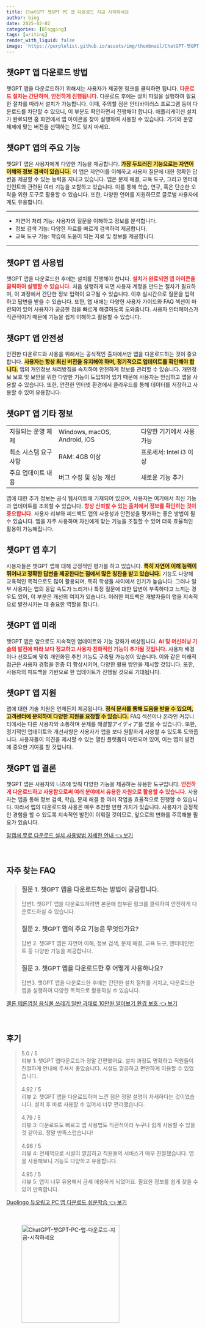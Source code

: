```yaml
---
title: ChatGPT 챗GPT PC 앱 다운로드 지금 시작하세요
author: bing
date: 2025-02-02
categories: [Blogging]
tags: [writing]
render_with_liquid: false
image: 'https://purplelist.github.io/assets/img/thumbnail/ChatGPT-챗GPT-PC-앱-다운로드-지금-시작하세요.webp'
---
```



<h2 id='챗GPT_앱_다운로드_방법'>챗GPT 앱 다운로드 방법</h2>

<p>챗GPT 앱을 다운로드하기 위해서는 사용자가 제공한 링크를 클릭하면 됩니다. <b><span style="color: #ee2323;">다운로드 절차는 간단하며, 안전하게 진행됩니다.</span></b> 다운로드 후에는 설치 파일을 실행하여 필요한 절차를 따라서 설치가 가능합니다. 이때, 주의할 점은 안티바이러스 프로그램 등이 다운로드를 차단할 수 있으니, 이 부분도 확인하면서 진행해야 합니다. 애플리케이션 설치가 완료되면 홈 화면에서 앱 아이콘을 찾아 실행하여 사용할 수 있습니다. 기기와 운영 체제에 맞는 버전을 선택하는 것도 잊지 마세요.</p>

<h2 id='챗GPT_앱의_주요_기능'>챗GPT 앱의 주요 기능</h2>

<p>챗GPT 앱은 사용자에게 다양한 기능을 제공합니다. <b><span style="background-color: #ffe066;">가장 두드러진 기능으로는 자연어 이해와 정보 검색이 있습니다.</span></b> 이 앱은 자연어를 이해하고 사용자 질문에 대한 정확한 답변을 제공할 수 있는 능력을 지니고 있습니다. 앱은 문제 해결, 교육 도구, 그리고 엔터테인먼트와 관련된 여러 기능을 포함하고 있습니다. 이를 통해 학습, 연구, 혹은 단순한 오락을 위한 도구로 활용할 수 있습니다. 또한, 다양한 언어를 지원하므로 글로벌 사용자에게도 유용합니다.</p>

<hr />

<ul>
    <li>자연어 처리 기능: 사용자의 질문을 이해하고 정보를 분석합니다.</li>
    <li>정보 검색 기능: 다양한 자료를 빠르게 검색하여 제공합니다.</li>
    <li>교육 도구 기능: 학습에 도움이 되는 자료 및 정보를 제공합니다.</li>
</ul>

<hr />

<h2 id='챗GPT_앱_사용법'>챗GPT 앱 사용법</h2>

<p>챗GPT 앱을 다운로드한 후에는 설치를 진행해야 합니다. <b><span style="color: #ee2323;">설치가 완료되면 앱 아이콘을 클릭하여 실행할 수 있습니다.</span></b> 처음 실행하게 되면 사용자 계정을 만드는 절차가 필요하며, 이 과정에서 간단한 정보 입력이 요구될 수 있습니다. 이후 실시간으로 질문을 입력하고 답변을 받을 수 있습니다. 또한, 앱 내에는 다양한 사용자 가이드와 FAQ 섹션이 마련되어 있어 사용자가 궁금한 점을 빠르게 해결하도록 도와줍니다. 사용자 인터페이스가 직관적이기 때문에 기능을 쉽게 이해하고 활용할 수 있습니다.</p>

<h2 id='챗GPT_앱_안전성'>챗GPT 앱 안전성</h2>

<p>안전한 다운로드와 사용을 위해서는 공식적인 출처에서만 앱을 다운로드하는 것이 중요합니다. <b><span style="background-color: #ffe066;">사용자는 항상 최신 버전을 유지해야 하며, 정기적으로 업데이트를 확인해야 합니다.</span></b> 앱의 개인정보 처리방침을 숙지하여 안전하게 정보를 관리할 수 있습니다. 개인정보 보호 및 보안을 위한 다양한 기능이 도입되어 있기 때문에 사용자는 안심하고 앱을 사용할 수 있습니다. 또한, 안전한 인터넷 환경에서 클라우드를 통해 데이터를 저장하고 사용할 수 있어 유용합니다.</p>

<h2 id='챗GPT_앱_기타_정보'>챗GPT 앱 기타 정보</h2>

<table>
    <tr>
        <td>지원되는 운영 체제</td>
        <td>Windows, macOS, Android, iOS</td>
        <td>다양한 기기에서 사용 가능</td>
    </tr>
    <tr>
        <td>최소 시스템 요구사항</td>
        <td>RAM: 4GB 이상</td>
        <td>프로세서: Intel i3 이상</td>
    </tr>
    <tr>
        <td>주요 업데이트 내용</td>
        <td>버그 수정 및 성능 개선</td>
        <td>새로운 기능 추가</td>
    </tr>
</table>

<p>앱에 대한 추가 정보는 공식 웹사이트에 기재되어 있으며, 사용자는 여기에서 최신 기능과 업데이트를 조회할 수 있습니다. <b><span style="color: #ee2323;">항상 신뢰할 수 있는 출처에서 정보를 확인하는 것이 중요합니다.</span></b> 사용자 리뷰와 피드백도 앱의 사용성과 안전성을 평가하는 좋은 방법이 될 수 있습니다. 앱을 자주 사용하며 자신에게 맞는 기능을 조절할 수 있어 더욱 효율적인 활용이 가능해집니다.</p>

<h2 id='챗GPT_앱_후기'>챗GPT 앱 후기</h2>

<p>사용자들은 챗GPT 앱에 대해 긍정적인 평가를 하고 있습니다. <b><span style="background-color: #ffe066;">특히 자연어 이해 능력이 뛰어나고 정확한 답변을 제공한다는 점에서 많은 칭찬을 받고 있습니다.</span></b> 기능도 다양해 교육적인 목적으로도 많이 활용되며, 특히 학생들 사이에서 인기가 높습니다. 그러나 일부 사용자는 앱의 응답 속도가 느리거나 특정 질문에 대한 답변이 부족하다고 느끼는 경우도 있어, 이 부분은 개선의 여지가 있습니다. 이러한 피드백은 개발자들이 앱을 지속적으로 발전시키는 데 중요한 역할을 합니다.</p>

<h2 id='챗GPT_앱_미래'>챗GPT 앱 미래</h2>

<p>챗GPT 앱은 앞으로도 지속적인 업데이트와 기능 강화가 예상됩니다. <b><span style="color: #ee2323;">AI 및 머신러닝 기술의 발전에 따라 보다 정교하고 사용자 친화적인 기능이 추가될 것입니다.</span></b> 사용자 배경이나 선호도에 맞춰 개인화된 추천 기능도 구축될 가능성이 있습니다. 이와 같은 미래적 접근은 사용자 경험을 한층 더 향상시키며, 다양한 활용 방안을 제시할 것입니다. 또한, 사용자의 피드백을 기반으로 한 업데이트가 진행될 것으로 기대됩니다.</p>

<h2 id='챗GPT_앱_지원'>챗GPT 앱 지원</h2>

<p>앱에 대한 기술 지원은 언제든지 제공됩니다. <b><span style="background-color: #ffe066;">정식 문서를 통해 도움을 받을 수 있으며, 고객센터에 문의하여 다양한 지원을 요청할 수 있습니다.</span></b> FAQ 섹션이나 온라인 커뮤니티에서는 다른 사용자와 소통하며 문제를 해결할アイディア를 얻을 수 있습니다. 또한, 정기적인 업데이트와 개선사항은 사용자가 앱을 보다 원활하게 사용할 수 있도록 도와줍니다. 사용자들이 의견을 제시할 수 있는 열린 플랫폼이 마련되어 있어, 이는 앱의 발전에 중요한 기여를 할 것입니다.</p>

<h2 id='챗GPT_앱_결론'>챗GPT 앱 결론</h2>

<p>챗GPT 앱은 사용자의 니즈에 맞춰 다양한 기능을 제공하는 유용한 도구입니다. <b><span style="color: #ee2323;">안전하게 다운로드하고 사용함으로써 여러 분야에서 유용한 자원으로 활용할 수 있습니다.</span></b> 사용자는 앱을 통해 정보 검색, 학습, 문제 해결 등 여러 작업을 효율적으로 진행할 수 있습니다. 따라서 앱의 다운로드와 사용은 매우 추천할 만한 가치가 있습니다. 사용자가 긍정적인 경험을 할 수 있도록 지속적인 발전이 이뤄질 것이므로, 앞으로의 변화를 주목해볼 필요가 있습니다.</p>


<p><a class="click-button" title="알캡쳐 무료 다운로드 설치 사용방법 자세한 안내" href="https://purplelist.github.io/posts/%EC%95%8C%EC%BA%A1%EC%B3%90-%EB%AC%B4%EB%A3%8C-%EB%8B%A4%EC%9A%B4%EB%A1%9C%EB%93%9C-%EC%84%A4%EC%B9%98-%EC%82%AC%EC%9A%A9%EB%B0%A9%EB%B2%95-%EC%9E%90%EC%84%B8%ED%95%9C-%EC%95%88%EB%82%B4/" rel="dofollow">알캡쳐 무료 다운로드 설치 사용방법 자세한 안내 👈 보기</a></p><br>
<h2 id='자주_찾는_FAQ'>자주 찾는 FAQ</h2>
<div itemscope="" itemtype="https://schema.org/FAQPage"> 
<blockquote> 
<div itemscope="" itemprop="mainEntity" itemtype="https://schema.org/Question"> 
<h3 itemprop="name">질문 1. 챗GPT 앱을 다운로드하는 방법이 궁금합니다.</h3> 
<div itemscope="" itemprop="acceptedAnswer" itemtype="https://schema.org/Answer"> 
<span itemprop="text"> 
<p>답변1. 챗GPT 앱을 다운로드하려면 본문에 첨부된 링크를 클릭하여 안전하게 다운로드하실 수 있습니다.</p> 
</span> 
</div> 
</div> 

<div itemscope="" itemprop="mainEntity" itemtype="https://schema.org/Question"> 
<h3 itemprop="name">질문 2. 챗GPT 앱의 주요 기능은 무엇인가요?</h3> 
<div itemscope="" itemprop="acceptedAnswer" itemtype="https://schema.org/Answer"> 
<span itemprop="text"> 
<p>답변 2. 챗GPT 앱은 자연어 이해, 정보 검색, 문제 해결, 교육 도구, 엔터테인먼트 등 다양한 기능을 제공합니다.</p> 
</span> 
</div> 
</div> 

<div itemscope="" itemprop="mainEntity" itemtype="https://schema.org/Question"> 
<h3 itemprop="name">질문 3. 챗GPT 앱을 다운로드한 후 어떻게 사용하나요?</h3> 
<div itemscope="" itemprop="acceptedAnswer" itemtype="https://schema.org/Answer"> 
<span itemprop="text"> 
<p>답변3. 챗GPT 앱을 다운로드한 후에는 간단한 설치 절차를 거치고, 다운로드한 앱을 실행하여 다양한 목적으로 활용하실 수 있습니다.</p> 
</span> 
</div> 
</div> 

</blockquote> 
</div>
<p><a class="click-button" title="멜론 메론껍질 음식물 쓰레기 일반 과태료 10만원 알아보기 환경 보호" href="https://purplelist.github.io/posts/%EB%A9%9C%EB%A1%A0-%EB%A9%94%EB%A1%A0%EA%BB%8D%EC%A7%88-%EC%9D%8C%EC%8B%9D%EB%AC%BC-%EC%93%B0%EB%A0%88%EA%B8%B0-%EC%9D%BC%EB%B0%98-%EA%B3%BC%ED%83%9C%EB%A3%8C-10%EB%A7%8C%EC%9B%90-%EC%95%8C%EC%95%84%EB%B3%B4%EA%B8%B0-%ED%99%98%EA%B2%BD-%EB%B3%B4%ED%98%B8/" rel="dofollow">멜론 메론껍질 음식물 쓰레기 일반 과태료 10만원 알아보기 환경 보호 👈 보기</a></p><br>
<h2 id='후기'>후기</h2>
<div itemscope itemtype="https://schema.org/Product">
  <blockquote>
  <div itemprop="review" itemscope itemtype="https://schema.org/Review">
      <div itemprop="reviewRating" itemscope itemtype="https://schema.org/Rating"> <span itemprop="ratingValue">5.0</span> / <span itemprop="bestRating">5</span> </div>
      <span itemprop="reviewBody">리뷰 1: 챗GPT 앱다운로드가 정말 간편했어요. 설치 과정도 명확하고 직원들이 친절하게 안내해 주셔서 좋았습니다. 시설도 깔끔하고 편안하게 이용할 수 있었습니다.</span>
  </div>
  <br>
  <div itemprop="review" itemscope itemtype="https://schema.org/Review">
      <div itemprop="reviewRating" itemscope itemtype="https://schema.org/Rating"> <span itemprop="ratingValue">4.92</span> / <span itemprop="bestRating">5</span> </div>
      <span itemprop="reviewBody">리뷰 2: 챗GPT 앱을 다운로드하며 느낀 점은 정말 설명이 자세하다는 것이었습니다. 설치 후 바로 사용할 수 있어서 너무 편리했습니다.</span>
  </div>
  <br>
  <div itemprop="review" itemscope itemtype="https://schema.org/Review">
      <div itemprop="reviewRating" itemscope itemtype="https://schema.org/Rating"> <span itemprop="ratingValue">4.79</span> / <span itemprop="bestRating">5</span> </div>
      <span itemprop="reviewBody">리뷰 3: 다운로드도 빠르고 앱 사용법도 직관적이라 누구나 쉽게 사용할 수 있을 것 같아요. 정말 만족스럽습니다!</span>
  </div>
  <br>
  <div itemprop="review" itemscope itemtype="https://schema.org/Review">
      <div itemprop="reviewRating" itemscope itemtype="https://schema.org/Rating"> <span itemprop="ratingValue">4.96</span> / <span itemprop="bestRating">5</span> </div>
      <span itemprop="reviewBody">리뷰 4: 전체적으로 시설이 깔끔하고 직원들의 서비스가 매우 친절했습니다. 앱을 사용해보니 기능도 다양하고 유용합니다.</span>
  </div>
  <br>
  <div itemprop="review" itemscope itemtype="https://schema.org/Review">
      <div itemprop="reviewRating" itemscope itemtype="https://schema.org/Rating"> <span itemprop="ratingValue">4.95</span> / <span itemprop="bestRating">5</span> </div>
      <span itemprop="reviewBody">리뷰 5: 앱이 너무 유용해서 금세 애용하게 되었어요. 필요한 정보를 쉽게 찾을 수 있어 만족합니다.</span>
  </div>
  </blockquote>
</div>
<p><a class="click-button" title="Duolingo 듀오링고 PC 앱 다운로드 쉬운학습" href="https://purplelist.github.io/posts/Duolingo-%EB%93%80%EC%98%A4%EB%A7%81%EA%B3%A0-PC-%EC%95%B1-%EB%8B%A4%EC%9A%B4%EB%A1%9C%EB%93%9C-%EC%89%AC%EC%9A%B4%ED%95%99%EC%8A%B5/" rel="dofollow">Duolingo 듀오링고 PC 앱 다운로드 쉬운학습 👈 보기</a></p><br>
<figure class="image"><img src="https://purplelist.github.io/assets/img/thumbnail/ChatGPT-챗GPT-PC-앱-다운로드-지금-시작하세요.webp" alt="ChatGPT-챗GPT-PC-앱-다운로드-지금-시작하세요" width="256" height="256"></figure>